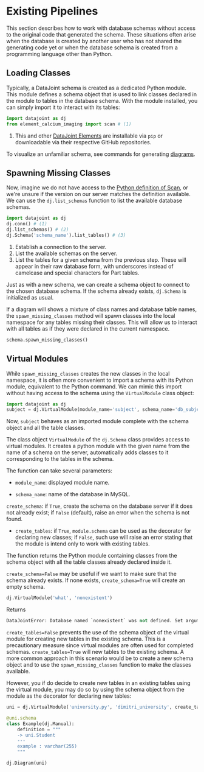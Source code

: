 # Existing Pipelines

This section describes how to work with database schemas without access to the original
code that generated the schema. These situations often arise when the database is
created by another user who has not shared the generating code yet or when the database
schema is created from a programming language other than Python.

## Loading Classes

Typically, a DataJoint schema is created as a dedicated Python module. This module
defines a schema object that is used to link classes declared in the module to tables
in the database schema. With the module installed, you can simply import it to interact
with its tables:

``` python
import datajoint as dj
from element_calcium_imaging import scan # (1)
```

1. This and other [DataJoint Elements](https://datajoint.com/docs/elements/) are 
installable via `pip` or downloadable via their respective GitHub repositories.

To visualize an unfamiliar schema, see commands for generating [diagrams](../../getting-started/#diagram).

## Spawning Missing Classes

Now, imagine we do not have access to the 
[Python definition of Scan](https://github.com/datajoint/element-calcium-imaging/blob/main/element_calcium_imaging/scan.py),
or we're unsure if the version on our server matches the definition available. We can
use the `dj.list_schemas` function to list the available database schemas.

``` python
import datajoint as dj
dj.conn() # (1)
dj.list_schemas() # (2)
dj.Schema('schema_name').list_tables() # (3)
```

1. Establish a connection to the server.
2. List the available schemas on the server.
3. List the tables for a given schema from the previous step. These will appear in their
raw database form, with underscores instead of camelcase and special characters for Part
tables.

Just as with a new schema, we can create a schema object to connect to the chosen
database schema. If the schema already exists, `dj.Schema` is initialized as usual.

If a diagram will shows a mixture of class names and database table names, the
`spawn_missing_classes` method will spawn classes into the local namespace for any
tables missing their classes. This will allow us to interact with all tables as if
they were declared in the current namespace.

``` python
schema.spawn_missing_classes()
```

## Virtual Modules

While `spawn_missing_classes` creates the new classes in the local namespace, it is
often more convenient to import a schema with its Python module, equivalent to the
Python command. We can mimic this import without having access to the schema using
the `VirtualModule` class object:

```python
import datajoint as dj
subject = dj.VirtualModule(module_name='subject', schema_name='db_subject')
```

Now, `subject` behaves as an imported module complete with the schema object and all the
table classes.

The class object `VirtualModule` of the `dj.Schema` class provides access to virtual
modules. It creates a python module with the given name from the name of a schema on
the server, automatically adds classes to it corresponding to the tables in the
schema.

The function can take several parameters:

- `module_name`: displayed module name.

- `schema_name`: name of the database in MySQL.

 `create_schema`: if `True`, create the schema on the database server if it does not
 already exist; if `False` (default), raise an error when the schema is not found.

- `create_tables`: if `True`, `module.schema` can be used as the decorator for declaring
  new classes; if `False`, such use will raise an error stating that the module is
  intend only to work with existing tables.

The function returns the Python module containing classes from the schema object with
all the table classes already declared inside it.

`create_schema=False` may be useful if we want to make sure that the schema already 
exists.  If none exists, `create_schema=True` will create an empty schema.

``` python
dj.VirtualModule('what', 'nonexistent')
```

Returns

``` python
DataJointError: Database named `nonexistent` was not defined. Set argument create_schema=True to create it.
```

`create_tables=False` prevents the use of the schema object of the virtual module for
creating new tables in the existing schema. This is a precautionary measure since
virtual modules are often used for completed schemas. `create_tables=True` will new
tables to the existing schema. A more common approach in this scenario would be to
create a new schema object and to use the `spawn_missing_classes` function to make the
classes available.

However, you if do decide to create new tables in an existing tables using the virtual
module, you may do so by using the schema object from the module as the decorator for
declaring new tables:

``` python
uni = dj.VirtualModule('university.py', 'dimitri_university', create_tables=True)
```

``` python
@uni.schema
class Example(dj.Manual):
    definition = """
    -> uni.Student
    ---
    example : varchar(255)
    """
```

``` python
dj.Diagram(uni)
```
